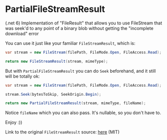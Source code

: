 # PartialFileStreamResult
(.net 6) Implementation of "FileResult" that allows you to use FileStream that was seek'd to any point of a binary blob without getting the "incomplete download" error

You can use it just like your familiar `FileStreamResult`, which is:

``` cs
var stream = new FileStream(filePath, FileMode.Open, FileAccess.Read);

return new FileStreamResult(stream, mimeType);
```

But with `PartialFileStreamResult` you can do `Seek` beforehand, and it still will be totally ok:

``` cs
var stream = new FileStream(filePath, FileMode.Open, FileAccess.Read);

stream.Seek(bytesToSkip, SeekOrigin.Begin);

return new PartialFileStreamResult(stream, mimeType, fileName);
```

Notice `fileName` which you can also pass. It's nullable, so you don't have to.

Enjoy :))

Link to the original `FileStreamResult` source: [here](https://github.com/dotnet/aspnetcore/blob/main/src/Mvc/Mvc.Core/src/FileStreamResult.cs) (MIT)
